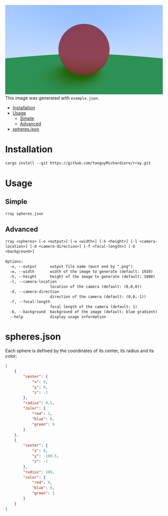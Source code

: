 ![example image](example.png)
This image was generated with ```example.json```.

- [Installation](#installation)
- [Usage](#usage)
  - [Simple](#simple)
  - [Advanced](#advanced)
- [spheres.json](#spheresjson)

# Installation

```shell
cargo install --git https://github.com/tanguyMichardiere/rray.git
```

# Usage

## Simple

```shell
rray spheres.json
```

## Advanced

```shell
rray <spheres> [-o <output>] [-w <width>] [-h <height>] [-l <camera-location>] [-d <camera-direction>] [-f <focal-length>] [-b <background>]

Options:
  -o, --output      output file name (must end by ".png")
  -w, --width       width of the image to generate (default: 1920)
  -h, --height      height of the image to generate (default: 1080)
  -l, --camera-location
                    location of the camera (default: (0,0,0))
  -d, --camera-direction
                    direction of the camera (default: (0,0,-1))
  -f, --focal-length
                    focal length of the camera (default: 1)
  -b, --background  background of the image (default: blue gradient)
  --help            display usage information
```

# spheres.json

Each sphere is defined by the coordinates of its center, its radius and its color:

```json
[
    {
        "center": {
            "x": 0,
            "y": 0,
            "z": -1
        },
        "radius": 0.5,
        "color": {
            "red": 1,
            "blue": 0,
            "green": 0
        }
    },
    {
        "center": {
            "x": 0,
            "y": -100.5,
            "z": -1
        },
        "radius": 100,
        "color": {
            "red": 0,
            "blue": 0,
            "green": 1
        }
    }
]
```
